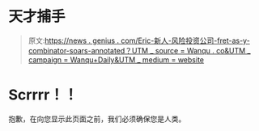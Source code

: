 # 天才捕手

> 原文:[https://news . genius . com/Eric-新人-风险投资公司-fret-as-y-combinator-soars-annotated？UTM _ source = Wanqu . co&UTM _ campaign = Wanqu+Daily&UTM _ medium = website](https://news.genius.com/Eric-newcomer-venture-firms-fret-as-y-combinator-soars-annotated?utm_source=wanqu.co&utm_campaign=Wanqu+Daily&utm_medium=website)

# Scrrrr！！

抱歉，在向您显示此页面之前，我们必须确保您是人类。